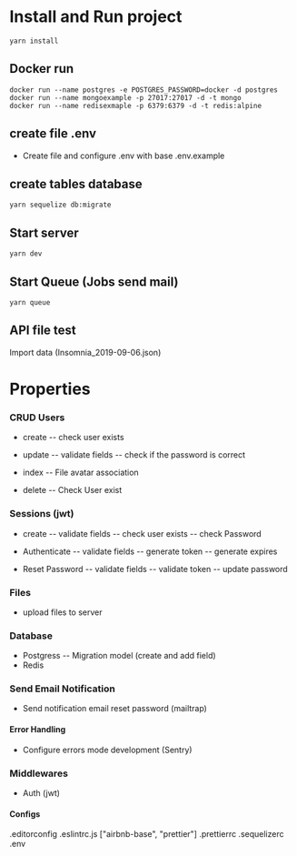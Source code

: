 # Install and Run project

```
yarn install
```

## Docker run

```
docker run --name postgres -e POSTGRES_PASSWORD=docker -d postgres
docker run --name mongoexample -p 27017:27017 -d -t mongo
docker run --name redisexmaple -p 6379:6379 -d -t redis:alpine
```

## create file .env

- Create file and configure .env with base .env.example

## create tables database

```
yarn sequelize db:migrate
```

## Start server

```
yarn dev
```

## Start Queue (Jobs send mail)

```
yarn queue
```

## API file test

Import data (Insomnia_2019-09-06.json)

# Properties

### CRUD Users

- create
  -- check user exists

- update
  -- validate fields
  -- check if the password is correct

- index
  -- File avatar association

- delete
  -- Check User exist

### Sessions (jwt)

- create
  -- validate fields
  -- check user exists
  -- check Password

- Authenticate
  -- validate fields
  -- generate token
  -- generate expires

- Reset Password
  -- validate fields
  -- validate token
  -- update password

### Files

- upload files to server

### Database

- Postgress
  -- Migration model (create and add field)
- Redis

### Send Email Notification

- Send notification email reset password (mailtrap)

#### Error Handling

- Configure errors mode development (Sentry)

### Middlewares

- Auth (jwt)

#### Configs

.editorconfig
.eslintrc.js ["airbnb-base", "prettier"]
.prettierrc
.sequelizerc
.env
